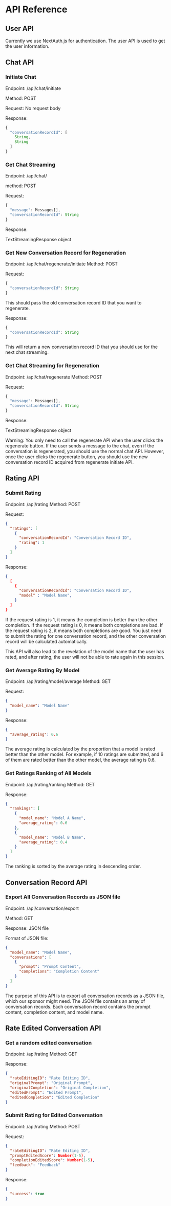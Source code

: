 # API Reference

## User API

Currently we use NextAuth.js for authentication. The user API is used to get the user information.

## Chat API

### Initiate Chat

Endpoint: /api/chat/initiate

Method: POST

Request: No request body

Response:

```typescript
{
  "conversationRecordId": [
    String,
    String
  ]
}
```

### Get Chat Streaming

Endpoint: /api/chat/

method: POST

Request:

```typescript
{
  "message": Messages[],
  "conversationRecordId": String
}
```

Response:

TextStreamingResponse object

### Get New Conversation Record for Regeneration

Endpoint: /api/chat/regenerate/initiate
Method: POST

Request:

```typescript
{
  "conversationRecordId": String
}
```

This should pass the old conversation record ID that you want to regenerate.

Response:

```typescript
{
  "conversationRecordId": String
}
```

This will return a new conversation record ID that you should use for the next chat streaming.

### Get Chat Streaming for Regeneration

Endpoint: /api/chat/regenerate
Method: POST

Request:

```typescript
{
  "message": Messages[],
  "conversationRecordId": String
}
```

Response:

TextStreamingResponse object

Warning: You only need to call the regenerate API when the user clicks the regenerate button. If the user sends a message to the chat, even if the conversation is regenerated, you should use the normal chat API. However, once the user clicks the regenerate button, you should use the new conversation record ID acquired from regenerate initiate API.

## Rating API

### Submit Rating

Endpoint: /api/rating
Method: POST

Request:

```json
{
  "ratings": [
    {
      "conversationRecordId": "Conversation Record ID",
      "rating": 1
    }
  ]
}
```

Response:

```json
{
  [
    {
      "conversationRecordId": "Conversation Record ID",
      "model" : "Model Name",
    }
  ]
}
```

If the request rating is 1, it means the completion is better than the other completion. If the request rating is 0, it means both completions are bad. If the request rating is 2, it means both completions are good. You just need to submit the rating for one conversation record, and the other conversation record will be calculated automatically.

This API will also lead to the revelation of the model name that the user has rated, and after rating, the user will not be able to rate again in this session.

### Get Average Rating By Model

Endpoint: /api/rating/model/average
Method: GET

Request:

```json
{
  "model_name": "Model Name"
}
```

Response:

```json
{
  "average_rating": 0.6
}
```

The average rating is calculated by the proportion that a model is rated better than the other model. For example, if 10 ratings are submitted, and 6 of them are rated better than the other model, the average rating is 0.6.

### Get Ratings Ranking of All Models

Endpoint: /api/rating/ranking
Method: GET

Response:

```json
{
  "rankings": [
    {
      "model_name": "Model A Name",
      "average_rating": 0.6
    },
    {
      "model_name": "Model B Name",
      "average_rating": 0.4
    }
  ]
}
```

The ranking is sorted by the average rating in descending order.

## Conversation Record API

### Export All Conversation Records as JSON file

Endpoint: /api/conversation/export

Method: GET

Response: JSON file

Format of JSON file:

```json
{
  "model_name": "Model Name",
  "conversations": [
    {
      "prompt": "Prompt Content",
      "completions": "Completion Content"
    }
  ]
}
```

The purpose of this API is to export all conversation records as a JSON file, which our sponsor might need. The JSON file contains an array of conversation records. Each conversation record contains the prompt content, completion content, and model name.

## Rate Edited Conversation API

### Get a random edited conversation

Endpoint: /api/rating
Method: GET

Response:

```json
{
  "rateEditingID": "Rate Editing ID",
  "originalPrompt": "Original Prompt",
  "originalCompletion": "Original Completion",
  "editedPrompt": "Edited Prompt",
  "editedCompletion": "Edited Completion"
}
```

### Submit Rating for Edited Conversation

Endpoint: /api/rating
Method: POST

Request:

```json
{
  "rateEditingID": "Rate Editing ID",
  "promptEditedScore": Number(1-5),
  "completionEditedScore": Number(1-5),
  "feedback": "Feedback"
}
```

Response:

```json
{
  "success": true
}
```
